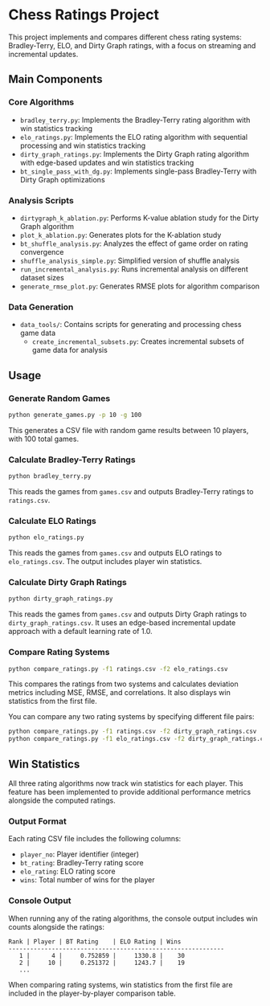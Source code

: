 # Chess Ratings Project

This project implements and compares different chess rating systems: Bradley-Terry, ELO, and Dirty Graph ratings, with a focus on streaming and incremental updates.

## Main Components

### Core Algorithms
- `bradley_terry.py`: Implements the Bradley-Terry rating algorithm with win statistics tracking
- `elo_ratings.py`: Implements the ELO rating algorithm with sequential processing and win statistics tracking
- `dirty_graph_ratings.py`: Implements the Dirty Graph rating algorithm with edge-based updates and win statistics tracking
- `bt_single_pass_with_dg.py`: Implements single-pass Bradley-Terry with Dirty Graph optimizations

### Analysis Scripts
- `dirtygraph_k_ablation.py`: Performs K-value ablation study for the Dirty Graph algorithm
- `plot_k_ablation.py`: Generates plots for the K-ablation study
- `bt_shuffle_analysis.py`: Analyzes the effect of game order on rating convergence
- `shuffle_analysis_simple.py`: Simplified version of shuffle analysis
- `run_incremental_analysis.py`: Runs incremental analysis on different dataset sizes
- `generate_rmse_plot.py`: Generates RMSE plots for algorithm comparison

### Data Generation
- `data_tools/`: Contains scripts for generating and processing chess game data
  - `create_incremental_subsets.py`: Creates incremental subsets of game data for analysis

## Usage

### Generate Random Games
```bash
python generate_games.py -p 10 -g 100
```
This generates a CSV file with random game results between 10 players, with 100 total games.

### Calculate Bradley-Terry Ratings
```bash
python bradley_terry.py
```
This reads the games from `games.csv` and outputs Bradley-Terry ratings to `ratings.csv`.

### Calculate ELO Ratings
```bash
python elo_ratings.py
```
This reads the games from `games.csv` and outputs ELO ratings to `elo_ratings.csv`. The output includes player win statistics.

### Calculate Dirty Graph Ratings
```bash
python dirty_graph_ratings.py
```
This reads the games from `games.csv` and outputs Dirty Graph ratings to `dirty_graph_ratings.csv`. It uses an edge-based incremental update approach with a default learning rate of 1.0.

### Compare Rating Systems
```bash
python compare_ratings.py -f1 ratings.csv -f2 elo_ratings.csv
```
This compares the ratings from two systems and calculates deviation metrics including MSE, RMSE, and correlations. It also displays win statistics from the first file.

You can compare any two rating systems by specifying different file pairs:
```bash
python compare_ratings.py -f1 ratings.csv -f2 dirty_graph_ratings.csv
python compare_ratings.py -f1 elo_ratings.csv -f2 dirty_graph_ratings.csv
```

## Win Statistics

All three rating algorithms now track win statistics for each player. This feature has been implemented to provide additional performance metrics alongside the computed ratings.

### Output Format

Each rating CSV file includes the following columns:
- `player_no`: Player identifier (integer)
- `bt_rating`: Bradley-Terry rating score
- `elo_rating`: ELO rating score
- `wins`: Total number of wins for the player

### Console Output

When running any of the rating algorithms, the console output includes win counts alongside the ratings:

```
Rank | Player | BT Rating    | ELO Rating | Wins 
------------------------------------------------------------
   1 |      4 |     0.752859 |     1330.8 |    30
   2 |     10 |     0.251372 |     1243.7 |    19
   ...
```

When comparing rating systems, win statistics from the first file are included in the player-by-player comparison table.

